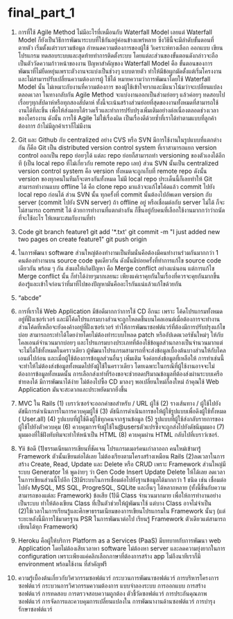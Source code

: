 # final_part_1
1.	การที่ใช้ Agile Method ไม่มีอะไรที่เหมือนกับ Waterfall Model เลยแต่ Waterfall Model ก็ยังเป็นวิธีการพัฒนาระบบที่ใช้กันอยู่ค่อนข้างแพร่หลาย 
ซึ่งวิธีนี้จะมีลำดับขั้นตอนที่ตายตัว เริ่มตั้งแต่รวบรวมข้อมูล กำหนดความต้องการของผู้ใช้ วิเคราะห์ทางเลือก ออกแบบ เขียนโปรแกรม ทดสอบระบบและสุดท้ายทำการติดตั้งระบบ 
โดยแต่ละส่วนของขั้นตอนดังกล่าวจะถือเป็นตัววัดความก้าวหน้าของงาน ปัญหาสำคัญของ Waterfall Model คือ ขั้นตอนของการพัฒนาที่ไม่ยืดหยุ่นเพราะตัวงานจะแบ่งเป็นช่วงๆ
แบบตายตัว ทำให้มีข้อผูกมัดตั้งแต่เริ่มโครงงานและไม่สามารปรับเปลี่ยนความต้องการผู้ ใช้ได้ หมายความว่าการพัฒนาโดยใช้ Waterfall Model นั้น ไม่เหมาะกับงานที่ความต้องการ
ของผู้ใช้เข้าใจยากและมีแนวโน้มว่าจะเปลี่ยนแปลงตลอดเวลา ในทางกลับกัน Agile Method จะแบ่งงานออกเป็นส่วนย่อยๆ แล้วค่อยๆ ทดสอบไปเรื่อยๆทุกสัปดาห์หรือทุกสองสัปดาห์ 
ทั้งนี้จะเน้นสร้างส่วนย่อยที่สุดของงานทั้งหมดที่สามารถใช้งานได้ทีละชิ้น เพื่อให้ส่งมอบได้รวดเร็วและทำการปรับปรุงเพิ่มเติมอย่างต่อเนื่องตลอดช่วงเวลาของโครงงาน 
ดังนั้น การใช้ Agile ไม่ใช่เรื่องผิด เป็นเรื่องดีด้วยซ้ำที่เราได้ทำตามแบบที่ลูกค้าต้องการ ถ้าไม่มีลูกค้าเราก็ไม่มีงาน 

2.	Git และ Github กับ centralized อย่าง CVS หรือ SVN มีการใช้งานในรูปแบบที่แตกต่างกัน ก็คือ Git เป็น distributed version control system ที่เราสามารถแยก 
version control ออกเป็น repo ย่อยๆได้ แต่ละ repo ย่อยก็สามารถทำ versioning ของตัวเองได้อีกที (เป็น local repo ที่ไม่เกี่ยวกับ remote repo เลย) 
ส่วน SVN นั้นเป็น centralized version control system คือ version ทั้งหมดจะถูกเก็บที่ remote repo ดังนั้น version ของทุกคนในทีมก็จะตรงกันทั้งหมด 
ไม่มี local repo ประเด็นนี้ก็เลยทำให้ Git สามารถทำงานแบบ offline ได้ คือ clone repo มาแล้วจะแก้ไขโค้ดแล้ว commit ไปยัง local repo ก่อนได้ ส่วน SVN นั้น 
ทุกครั้งที่ commit นั้นต้องไปอัพเดท version กับ server (commit ไปยัง SVN server) ถ้า offline อยู่ หรือเชื่อมต่อกับ server ไม่ได้ ก็จะไม่สามารถ commit ได้ 
ด้วยการทำงานที่แตกต่างกัน ก็ขึ้นอยู่กับคนที่เลือกใช้งานมากกว่าว่าถนัดที่จะใช้อะไร ให้เหมาะสมกับงานที่ทำ

3.	Code 
git branch feature1
git add '*.txt'
git commit -m "I just added new two pages on create feature1"
git push origin <branch>

4.	ในการพัฒนา software ส่วนใหญ่ต้องทำงานเป็นทีมนั่นคือต้องมีคนทำงานร่วมกันมากกว่า 1 คนต้องทำงานบน source code ชุดเดียวกัน 
ดังนั้นมีบ่อยครั้งที่ทำการแก้ไข source code เดียวกัน พร้อม ๆ กัน ส่งผลให้เกิดปัญหา คือ Merge conflict อย่างแน่นอน แต่การแก้ไข Merge conflict นั้น
ก็ทำได้ง่ายๆมากเลยนะ เพียงแค่เราคุยกันในเรื่องที่ควรจะคุยกันมากขึ้น ต้องรู้และเข้าใจก่อนว่าที่มาที่ไปของปัญหามันคืออะไรกันแน่แล้วแก้ไขด้วยกัน

5.	“abcde”

6.	 การที่เราใช้ Web Application มีข้อดีมากกว่าการใช้ CD อีกนะ เพราะ โค้ดโปรแกรมทั้งหมดอยู่ที่ฝั่งเซอร์เวอร์   และมีโค้ดโปรแกรมบางส่วนจะถูกโหลดขึ้นบนไคลเอนต์เมื่อต้องการจะทำงาน   ส่วนโค้ดที่เหลือจะยังคงค้างอยู่ที่ฝั่งเซอร์เวอร์  ทำให้การพัฒนาซอฟต์แวร์ที่ต้องมีการปรับปรุงแก้ไขบ่อย  สามารถกระทำได้โดยง่ายโดยไม่ต้องทำระบบโหลด patch หรืออัปเดตเวอร์ชันใหม่ๆ ให้กับไคลเอนต์จำนวนมากบ่อยๆ และโปรแกรมบางประเภทที่ต้องใช้ข้อมูลส่วนกลางเป็นจำนวนมากแต่จะไม่ได้ใช้ทั้งหมดในคราวเดียว   ผู้พัฒนาโปรแกรมสามารถที่จะส่งข้อมูลเบื้องต้นบางส่วนให้กับไคลเอนต์ไปก่อน และเมื่อผู้ใช้ต้องการข้อมูลส่วนอื่นๆ เพิ่มเติม  จึงค่อยส่งข้อมูลที่เหลือให้ การทำเช่นนี้จะทำให้ไม่ต้องส่งข้อมูลทั้งหมดไปยังผู้ใช้ในคราวเดียว  โดยเฉพาะในกรณีที่ผู้ใช้งานอาจจะไม่ต้องการข้อมูลทั้งหมดนั้น การเลือกส่งเท่าที่ร้องขอจะช่วยลดปริมาณข้อมูลที่ต้องส่งผ่านระบบเครือข่ายลงได้ มีการพัฒนาได้ง่าย ไม่ต้องไปซื้อ CD มาลงๆ พอเปลี่ยนใหม่ก็ลงใหม่ ถ้าคุณใช้ Web Application มันจะสะดวกและประหยัดมากยิ่งขึ้น

7.	MVC ใน Rails
(1) เบราว์เซอร์จะออกคำขอสำหรับ / URL ผู้ใช้
(2) รางเส้นทาง / ผู้ใช้ไปยังดัชนีการดำเนินการในการควบคุมผู้ใช้
(3) ดัชนีการดำเนินการขอให้ผู้ใช้รูปแบบเพื่อดึงผู้ใช้ทั้งหมด ( User.all)
(4) รูปแบบที่ผู้ใช้ดึงผู้ใช้ทุกคนจากฐานข้อมูล
(5) รูปแบบที่ผู้ใช้ส่งกลับรายการของผู้ใช้ไปยังตัวควบคุม
(6) ควบคุมการจับผู้ใช้ใน@usersตัวแปรซึ่งจะถูกส่งไปยังดัชนีมุมมอง
(7) มุมมองที่ใช้ฝังทับทิมจะทำให้หน้าเป็น HTML
(8) ควบคุมผ่าน HTML กลับไปที่เบราว์เซอร์.

8.	  Yii 
ข้อดี
(1)ธรรมเนียมการเขียนที่ชัดเจน โปรแกรมเมอร์คนเก่าลาออก คนใหม่เข้ามารู้ Framework ตัวนั้นเขียนต่อได้เลย ไม่ต้องเรียงตามโครงสร้างเหมือน Rails
(2)ลดเวลาในการสร้าง Create, Read, Update และ Delete หรือ CRUD เพราะ Framework ส่วนใหญ่มีระบบ Generator ให้
พูดง่ายๆ ว่า Gen Code Insert Update Delete ให้ได้เลย ลดเวลาในการเขียนส่วนนี้ไปอีก
(3)มีระบบในการเชื่อมต่อไปยังฐานข้อมูลได้มากกว่า 1 ชนิด เช่น เชื่อมต่อไปยัง MySQL, MS SQL, ProgreSQL, SQLite และอื่นๆ ได้หลากหลาย (ทั้งนี้ขึ้นกับความสามารถของแต่ละ Framework)
ข้อเสีย
(1)มี Class จำนวนมากมาย เพื่อให้การทำงานอย่างเป็นระบบ ทำให้ต้องเขียน Class ที่เป็นตัวช่วยให้ผู้พัฒนาใช้ แต่บาง Class อาจไม่จำเป็น 
(2)ใช้เวลาในการเรียนรู้และศึกษาธรรมเนียมของการเขียนโปรแกรมใน Framework นั้นๆ (แต่ระยะหลังนี้มีการใช้มาตรฐาน PSR ในการพัฒนาต่อไป เรียนรู้ Framework ตัวเดียวแต่สามารถเขียนได้ทุก Framework)

9.	Heroku คือผู้ให้บริการ Platform as a Services (PaaS)  มีบทบาทกับการพัฒนา web Application  โดยไม่ต้องเสียเวลาหา software ไม่ต้องหา server และลดความยุ่งยากในการ configuration เพราะเพียงแค่คลิกเลือกภาษาที่ต้องการสร้าง app ไม่ถึงนาทีเราก็มี environment พร้อมใช้งาน ที่สำคัญฟรี 
 
10.	ความรู้เบื้องต้นเกี่ยวกับวิศวกรรมซอฟต์แวร์ กระบวนการพัฒนาซอฟต์แวร์ การบริหารโครงการซอฟต์แวร์ กระบวนการวิศวกรรมความต้องการ แบบจำลองระบบ การออกแบบ 
การสร้างซอฟต์แวร์ การทดสอบ การตรวจสอบความถูกต้อง ตัวชี้วัดซอฟต์แวร์ การประกันคุณภาพซอฟต์แวร์ การจัดการและควบคุมการเปลี่ยนแปลงใน การพัฒนางานด้านซอฟต์แวร์ 
การบำรุงรักษาซอฟต์แวร์ 
